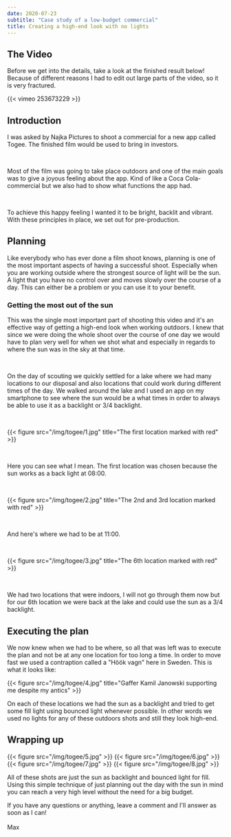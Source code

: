 ```yaml
---
date: 2020-07-23
subtitle: "Case study of a low-budget commercial"
title: Creating a high-end look with no lights
---
```


## The Video
Before we get into the details, take a look at the finished result below! Because of different reasons I had to edit out large parts of the video, so it is very fractured.

{{< vimeo 253673229 >}}

## Introduction
I was asked by Najka Pictures to shoot a commercial for a new app called Togee. The finished film would be used to bring in investors. 

<br>

Most of the film was going to take place outdoors and one of the main goals was to give a joyous feeling about the app. Kind of like a Coca Cola-commercial but we also had to show what functions the app had. 

<br> 

To achieve this happy feeling I wanted it to be bright, backlit and vibrant. With these principles in place, we set out for pre-production.

## Planning
Like everybody who has ever done a film shoot knows, planning is one of the most important aspects of having a successful shoot. Especially when you are working outside where the strongest source of light will be the sun. A light that you have no control over and moves slowly over the course of a day. This can either be a problem or you can use it to your benefit. 

### Getting the most out of the sun
This was the single most important part of shooting this video and it's an effective way of getting a high-end look when working outdoors. I knew that since we were doing the whole shoot over the course of one day we would have to plan very well for when we shot what and especially in regards to where the sun was in the sky at that time.

<br>

On the day of scouting we quickly settled for a lake where we had many locations to our disposal and also locations that could work during different times of the day. We walked around the lake and I used an app on my smartphone to see where the sun would be a what times in order to always be able to use it as a backlight or 3/4 backlight.

<br>

{{< figure src="/img/togee/1.jpg" title="The first location marked with red" >}}

<br>

Here you can see what I mean. The first location was chosen because the sun works as a back light at 08:00.

<br>

{{< figure src="/img/togee/2.jpg" title="The 2nd and 3rd location marked with red" >}}

<br>

And here's where we had to be at 11:00.

<br>

{{< figure src="/img/togee/3.jpg" title="The 6th location marked with red" >}}

<br>

We had two locations that were indoors, I will not go through them now but for our 6th location we were back at the lake and could use the sun as a 3/4 backlight.

## Executing the plan
We now knew when we had to be where, so all that was left was to execute the plan and not be at any one location for too long a time. In order to move fast we used a contraption called a "Höök vagn" here in Sweden. This is what it looks like:

{{< figure src="/img/togee/4.jpg" title="Gaffer Kamil Janowski supporting me despite my antics" >}}

On each of these locations we had the sun as a backlight and tried to get some fill light using bounced light whenever possible. In other words we used no lights for any of these outdoors shots and still they look high-end. 


## Wrapping up
{{< figure src="/img/togee/5.jpg" >}}
{{< figure src="/img/togee/6.jpg" >}}
{{< figure src="/img/togee/7.jpg" >}}
{{< figure src="/img/togee/8.jpg" >}}

All of these shots are just the sun as backlight and bounced light for fill. Using this simple technique of just planning out the day with the sun in mind you can reach a very high level without the need for a big budget.

If you have any questions or anything, leave a comment and I'll answer as soon as I can!
<br>
<br>
Max